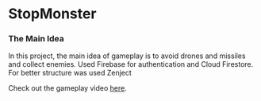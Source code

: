 # StopMonster

### The Main Idea
In this project, the main idea of gameplay is to avoid drones and missiles and collect enemies. Used Firebase for authentication and Cloud Firestore. For better structure was used Zenject

Check out the gameplay video [here](https://www.youtube.com/watch?v=CQZkMDs_Tck).

